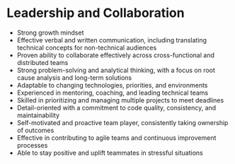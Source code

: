 # Leadership and Collaboration

* Strong growth mindset
* Effective verbal and written communication, including translating technical concepts for non-technical audiences
* Proven ability to collaborate effectively across cross-functional and distributed teams
* Strong problem-solving and analytical thinking, with a focus on root cause analysis and long-term solutions
* Adaptable to changing technologies, priorities, and environments
* Experienced in mentoring, coaching, and leading technical teams
* Skilled in prioritizing and managing multiple projects to meet deadlines
* Detail-oriented with a commitment to code quality, consistency, and maintainability
* Self-motivated and proactive team player, consistently taking ownership of outcomes
* Effective in contributing to agile teams and continuous improvement processes
* Able to stay positive and uplift teammates in stressful situations
